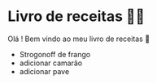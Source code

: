 # Livro  de receitas :man_cook:

Olá ! Bem vindo ao meu livro de  receitas :wave:

- Strogonoff de frango
- adicionar camarão
- adicionar pave
